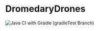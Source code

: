 # DromedaryDrones

![Java CI with Gradle (gradleTest Branch)](https://github.com/Team-Cobalt/DromedaryDrones/workflows/Java%20CI%20with%20Gradle%20(gradleTest%20Branch)/badge.svg)
